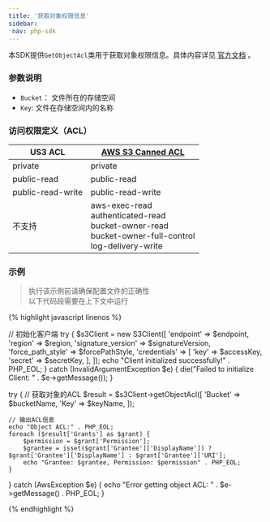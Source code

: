 ```yaml
---
title: '获取对象权限信息'
sidebar:
 nav: php-sdk
---
```

本SDK提供`GetObjectAcl`类用于获取对象权限信息。具体内容详见 [官方文档](https://docs.aws.amazon.com/aws-sdk-php/v3/api/api-s3-2006-03-01.html#getobjectacl) 。




### 参数说明
- `Bucket`： 文件所在的存储空间
- `Key`: 文件在存储空间内的名称


### 访问权限定义（ACL）

| US3 ACL           | [AWS S3 Canned ACL](https://docs.aws.amazon.com/AmazonS3/latest/userguide/acl-overview.html#canned-acl) |
| ----------------- | -------------------------------------------- |
| private           | private                                      |
| public-read       | public-read                                  |
| public-read-write | public-read-write                            |
| 不支持            | aws-exec-read<br> authenticated-read<br>bucket-owner-read<br>bucket-owner-full-control<br>log-delivery-write |



### 示例
> 执行该示例前请确保配置文件的正确性<br>以下代码段需要在上下文中运行

<div class="copyable" markdown="1">
{% highlight javascript linenos %}

// 初始化客户端
try {
    $s3Client = new S3Client([
        'endpoint' => $endpoint,
        'region' => $region,
        'signature_version' => $signatureVersion,
        'force_path_style' => $forcePathStyle,
        'credentials' => [
            'key' => $accessKey,
            'secret' => $secretKey,
        ],
    ]);
    echo "Client initialized successfully!" . PHP_EOL;
} catch (InvalidArgumentException $e) {
    die("Failed to initialize Client: " . $e->getMessage());
}

try {
    // 获取对象的ACL
    $result = $s3Client->getObjectAcl([
        'Bucket' => $bucketName,
        'Key' => $keyName,
    ]);

    // 输出ACL信息
    echo "Object ACL:" . PHP_EOL;
    foreach ($result['Grants'] as $grant) {
        $permission = $grant['Permission'];
        $grantee = isset($grant['Grantee']['DisplayName']) ? $grant['Grantee']['DisplayName'] : $grant['Grantee']['URI'];
        echo "Grantee: $grantee, Permission: $permission" . PHP_EOL;
    }
} catch (AwsException $e) {
    echo "Error getting object ACL: " . $e->getMessage() . PHP_EOL;
}

{% endhighlight %}
</div>

